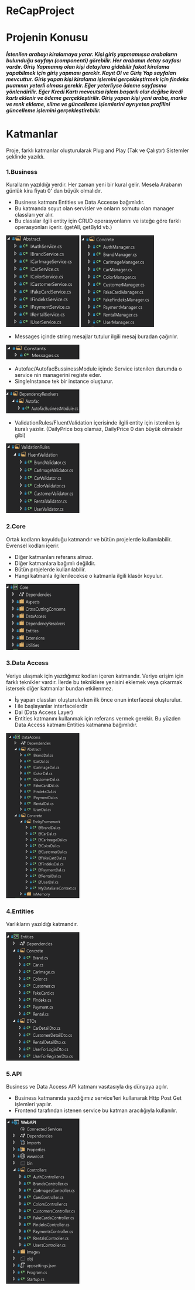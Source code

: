 # ReCapProject
# Projenin Konusu 
<h5>İstenilen arabayı kiralamaya yarar. 
    Kişi giriş yapmamışsa arabaların bulunduğu sayfayı (componenti) görebilir. Her arabanın detay sayfası vardır. Giriş Yapmamış olan kişi detaylara gidebilir fakat kiralama yapabilmek için giriş yapması gerekir. Kayıt Ol ve Giriş Yap sayfaları mevcuttur. Giriş yapan kişi kiralama işlemini gerçekleştirmek için findeks puanının yeterli olması gerekir. Eğer yeterliyse ödeme sayfasına yönlendirilir. Eğer Kredi Kartı mevcutsa işlem başarılı olur değilse kredi kartı eklenir ve ödeme gerçekleştirilir. Giriş yapan kişi yeni araba, marka ve renk ekleme, silme ve güncelleme işlemlerini ayrıyeten profilini güncelleme işlemini gerçekleştirebilir.</h5>
    
# Katmanlar
<p>Proje, farklı katmanlar oluşturularak Plug and Play (Tak ve Çalıştır) Sistemler şeklinde yazıldı.
<h3>1.Business</h3>
<p>Kuralların yazıldığı yerdir. Her zaman yeni bir kural gelir. Mesela Arabanın günlük kira fiyatı 0' dan büyük olmalıdır.</p>
<ul style="list-style-type:disc">
 <li>Business katmanı Entities ve Data Accesse bağımlıdır.</li>
 <li>Bu katmanda soyut olan servisler ve onların somutu olan manager classları yer alır. </li>
 <li>Bu classlar ilgili entity için CRUD operasyonlarını ve isteğe göre farklı operasyonları içerir. (getAll, getById vb.)</li>
</ul>
<img src="https://github.com/feyzanursaka/ReCapProject/blob/master/projectImages/1.PNG" width="200" height="250">
<img src="https://github.com/feyzanursaka/ReCapProject/blob/master/projectImages/2.PNG" width="200" height="250">
<ul style="list-style-type:disc">
 <li>Messages içinde string mesajlar tutulur ilgili mesaj buradan çağırılır.</li> 
</ul>
<img src="https://github.com/feyzanursaka/ReCapProject/blob/master/projectImages/3.PNG" width="200" height="40">
 <ul style="list-style-type:disc">
    <li>Autofac/AutofacBussinessModule içinde Service istenilen durumda o service nin managerini registe eder.</li>
 <li>SingleInstance tek bir instance oluşturur. </li>
</ul>
<img src="https://github.com/feyzanursaka/ReCapProject/blob/master/projectImages/4.PNG" width="200" height="65">
 <ul style="list-style-type:disc"> 
    <li>ValidationRules/FluentValidation içerisinde ilgili entity için istenilen iş kuralı yazılır. (DailyPrice boş olamaz, DailyPrice 0 dan büyük olmalıdır gibi) </li>
</ul>
<img src="https://github.com/feyzanursaka/ReCapProject/blob/master/projectImages/5.PNG" width="200" height="190">
<h3>2.Core</h3>
<p>Ortak kodların koyulduğu katmandır ve bütün projelerde kullanılabilir. Evrensel kodları içerir.</p>
<ul style="list-style-type:disc">
 <li>Diğer katmanları referans almaz.</li>
 <li>Diğer katmanlara bağımlı değildir.</li>
 <li>Bütün projelerde kullanılabilir.</li>
 <li>Hangi katmanla ilgilenilecekse o katmanla ilgili klasör koyulur.</li>
</ul>
<img src="https://github.com/feyzanursaka/ReCapProject/blob/master/projectImages/6.PNG" width="200" height="180">
<h3>3.Data Access</h3>
<p>Veriye ulaşmak için yazdığımız kodları içeren katmandır. Veriye erişim için farklı teknikler vardır. İlerde bu tekniklere yenisini eklemek veya çıkarmak istersek diğer katmanlar bundan etkilenmez.</p>
<ul style="list-style-type:disc">
 <li>İş yapan classları oluşturulurken ilk önce onun interfacesi oluşturulur.</li>
 <li>I ile başlayanlar interfacelerdir</li>
 <li>Dal (Data Access Layer)</li>
 <li>Entities katmanını kullanmak için referans vermek gerekir. Bu yüzden Data Access katmanı Entities katmanına bağımlıdır.</li>
</ul>
<img src="https://github.com/feyzanursaka/ReCapProject/blob/master/projectImages/7.PNG" width="200" height="450">
<h3>4.Entities</h3>
<p>Varlıkların yazıldığı katmandır.</p>
<img src="https://github.com/feyzanursaka/ReCapProject/blob/master/projectImages/8.PNG" width="200" height="350">
<h3>5.API</h3>
<p>Business ve Data Access API katmanı vasıtasıyla dış dünyaya açılır.</p>
<ul style="list-style-type:disc">
 <li>Business katmanında yazdığımız service'leri kullanarak Http Post Get işlemleri yapılır.</li>
 <li>Frontend tarafından istenen service bu katman aracılığıyla kullanılır.</li>
</ul>
<img src="https://github.com/feyzanursaka/ReCapProject/blob/master/projectImages/9.PNG" width="200" height="450">
